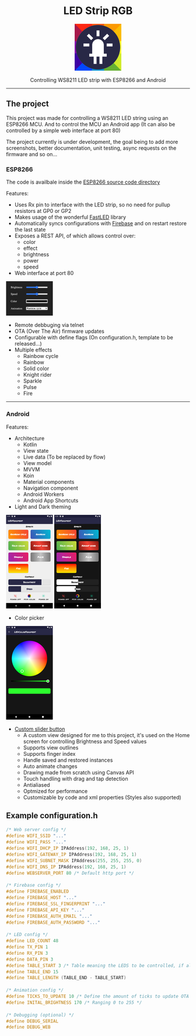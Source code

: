 <h1 align="center">LED Strip RGB</h1>

<p align="center">
  <img src="./misc/logo.png" width="128"/>
</p>

<p align="center">Controlling WS8211 LED strip with ESP8266 and Android</p>

---

## The project

This project was made for controlling a WS8211 LED string using an ESP8266 MCU.
And to control the MCU an Android app (It can also be controlled by a simple web interface at port 80)

The project currently is under development, the goal being to add more screenshots, better documentation, unit testing, async requests on the firmware and so on...


### ESP8266

The code is availbale inside the [ESP8266 source code directory](./ESP8266)

Features:
- Uses Rx pin to interface with the LED strip, so no need for pullup resistors at GP0 or GP2
- Makes usage of the wonderful [FastLED](http://fastled.io/) library
- Automatically syncs configurations with [Firebase](https://firebase.google.com/) and on restart restore the last state
- Exposes a REST API, of which allows control over:
  - color
  - effect
  - brightness
  - power
  - speed
- Web interface at port 80
<img src="./misc/web interface.png" width="128"/>

- Remote debbuging via telnet
- OTA (Over The Air) firmware updates
- Configurable with define flags (On configuration.h, template to be released...)
- Multiple effects
  - Rainbow cycle
  - Rainbow
  - Solid color
  - Knight rider
  - Sparkle
  - Pulse
  - Fire

---

### Android

Features:
- Architecture
  - Kotlin
  - View state
  - Live data (To be replaced by flow)
  - View model
  - MVVM
  - Koin
  - Material components
  - Navigation component
  - Android Workers
  - Android App Shortcuts
- Light and Dark theming

<img src="./misc/app light.png" width="128"/> <img src="./misc/app dark.png" width="128"/>

- Color picker
<img src="./misc/app dark color picker.png" width="128"/>

- [Custom slider button](./Android/app/src/main/kotlin/quevedo/soares/leandro/ledstriprgb/view/component/SliderButtonComponent.kt)
  - A custom view designed for me to this project, it's used on the Home screen for controlling Brightness and Speed values
  - Supports view outlines
  - Supports finger index
  - Handle saved and restored instances
  - Auto animate changes
  - Drawing made from scratch using Canvas API
  - Touch handling with drag and tap detection
  - Antialiased
  - Optmized for performance
  - Customizable by code and xml properties (Styles also supported)



## Example configuration.h
```cpp
/* Web server config */
#define WIFI_SSID "..."
#define WIFI_PASS "..."
#define WIFI_DHCP_IP IPAddress(192, 168, 25, 1)
#define WIFI_GATEWAY_IP IPAddress(192, 168, 25, 1)
#define WIFI_SUBNET_MASK IPAddress(255, 255, 255, 0)
#define WIFI_DNS_IP IPAddress(192, 168, 25, 1)
#define WEBSERVER_PORT 80 /* Default http port */

/* Firebase config */
#define FIREBASE_ENABLED
#define FIREBASE_HOST "..."
#define FIREBASE_SSL_FINGERPRINT "..."
#define FIREBASE_API_KEY "..."
#define FIREBASE_AUTH_EMAIL "..."
#define FIREBASE_AUTH_PASSWORD "..."

/* LED config */
#define LED_COUNT 48
#define TX_PIN 1
#define RX_PIN 3
#define DATA_PIN 3
#define TABLE_START 3 /* Table meaning the LEDS to be controlled, if all of the LEDS are to be controlled, then simply TABLE_START = 0 and TABLE_END = LED_COUNT*/
#define TABLE_END 15
#define TABLE_LENGTH (TABLE_END - TABLE_START)

/* Animation config */
#define TICKS_TO_UPDATE 10 /* Define the amount of ticks to update OTA and the WebServer */
#define INITAL_BRIGHTNESS 170 /* Ranging 0 to 255 */

/* Debugging (optional) */
#define DEBUG_SERIAL
#define DEBUG_WEB
```